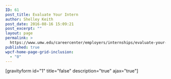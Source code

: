 ```yaml
---
ID: 61
post_title: Evaluate Your Intern
author: Shelley Keith
post_date: 2016-08-16 15:09:21
post_excerpt: ""
layout: page
permalink: >
  https://www.umw.edu/careercenter/employers/internships/evaluate-your-intern/
published: true
wpcf-home-page-grid-inclusion:
  - "0"
---
```

[gravityform id="1" title="false" description="true" ajax="true"]